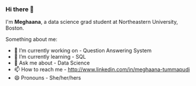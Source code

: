 ### Hi there 👋

I'm **Meghaana**, a data science grad student at Northeastern University, Boston.
<!--**MeghaanaTummapudi/MeghaanaTummapudi** is a ✨ _special_ ✨ repository because its `README.md` (this file) appears on your GitHub profile. -->

Something about me:
- 🔭 I’m currently working on - Question Answering System
- 🌱 I’m currently learning - SQL   
- 💬 Ask me about - Data Science
- 📫 How to reach me - http://www.linkedin.com/in/meghaana-tummapudi
- 😄 Pronouns - She/her/hers
<!-- **⚡ Fun fact **: -->

